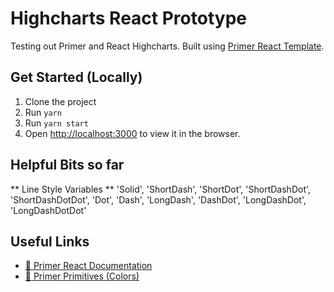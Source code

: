 # Highcharts React Prototype

Testing out Primer and React Highcharts. Built using [Primer React Template](https://github.com/primer/react-template).

## Get Started (Locally)

1. Clone the project
2. Run `yarn`
3. Run `yarn start`
4. Open [http://localhost:3000](http://localhost:3000) to view it in the browser.

## Helpful Bits so far

** Line Style Variables **
'Solid',
'ShortDash',
'ShortDot',
'ShortDashDot',
'ShortDashDotDot',
'Dot',
'Dash',
'LongDash',
'DashDot',
'LongDashDot',
'LongDashDotDot'

## Useful Links

-   [🧠 Primer React Documentation](https://primer.style/react/)
-   [🌈 Primer Primitives (Colors)](https://primer.style/primitives/colors)
